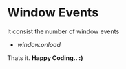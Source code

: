 # Window Events

It consist the number of window events
 - *window.onload*

Thats it. 
**Happy Coding.. :)**  

